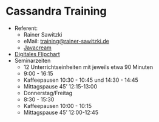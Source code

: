 # Cassandra Training

* Referent: 
  * Rainer Sawitzki
  * eMail: training@rainer-sawitzki.de
  * [Javacream](http://Javacream-org)
* [Digitales Flipchart](https://docs.google.com/presentation/d/1bSFwAXbUbEQhO2Ny2y15AINRJ5VtJi5yg87AvAVC6os/edit?usp=sharing)
* Seminarzeiten 
  * 12 Unterrichtseinheiten mit jeweils etwa 90 Minuten
  * 9:00 - 16:15
  * Kaffeepausen 10:30 - 10:45 und 14:30 - 14:45
  * Mittagspause 45’ 12:15-13:00
  * Donnerstag/Freitag
  * 8:30 - 15:30
  * Kaffeepausen 10:00 - 10:15
  * Mittagspause 45’ 12:00-12:45
